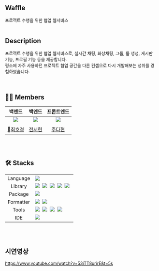 ## Waffle

프로젝트 수행을 위한 협업 웹서비스
<br>
<br>
## Description
프로젝트 수행을 위한 협업 웹서비스로, 실시간 채팅, 화상채팅, 그룹, 룸 생성, 게시판 기능, 프로필 기능 등을 제공합니다. <br/>
평소에 자주 사용하던 프로젝트 협업 공간을 다른 컨셉으로 다시 개발해보는 성취를 경험하였습니다. <br/>
<br>
<br>
## 💁‍♀️ Members

|     백엔드    |     백엔드     |    프론트엔드    |  
| :-----------------------------------------: | :----------------------------------------------: | :---------------------------------------------: | 
| ![](https://github.com/HoGyeongC.png?size=100) | ![](https://github.com/Seohyun-0206.png?size=300) | ![](https://github.com/judahhh.png?size=300) | 
|  | |  | 
|     [최호경](https://github.com/HoGyeongC)     |     [전서현](https://github.com/Seohyun-020)     |     [주다현](https://github.com/judahhh)     |  
<br>
<br>

## 🛠 Stacks

<table>
<tr>
 <td align="center">Language</td>
 <td>
  <img src="https://img.shields.io/badge/JavaScript-Yellow?style=for-the-badge&logo=JavaScript&logoColor=ffffff"/>
 </td>
</tr>
<tr>
 <td align="center">Library</td>
 <td>
  <img src="https://img.shields.io/badge/React-61DAFB?style=for-the-badge&logo=React&logoColor=ffffff"/>&nbsp;
<img src="https://img.shields.io/badge/Axios-6028e0?style=for-the-badge&logo=Axios&logoColor=ffffff"/>&nbsp;
<img src="https://img.shields.io/badge/Styled-Components-pink?style=for-the-badge&logo=Styled-Components&logoColor=ffffff"/>&nbsp;
<img src="https://img.shields.io/badge/Stomp-red?style=for-the-badge&logo=Stomp&logoColor=ffffff"/>&nbsp;
<img src="https://img.shields.io/badge/OpenVidu-black?style=for-the-badge&logo=Open-Vidu&logoColor=ffffff"/>&nbsp;

  </td>
</tr>
<tr>
 <td align="center">Package</td>
 <td>
    <img src="https://img.shields.io/badge/NPM-CB3837?style=for-the-badge&logo=Npm&logoColor=white"/>&nbsp 
  </td>
</tr>
<tr>
 <td align="center">Formatter</td>
 <td>
  <img src="https://img.shields.io/badge/Prettier-373338?style=for-the-badge&logo=Prettier&logoColor=ffffff"/>&nbsp 
  <img src="https://img.shields.io/badge/ESLint-4B32C3?style=for-the-badge&logo=ESLint&logoColor=ffffff"/>&nbsp 
 </td>
</tr>
<tr>
 <td align="center">Tools</td>
 <td>
    <img src="https://img.shields.io/badge/GitHub-181717?style=for-the-badge&logo=GitHub&logoColor=white"/>&nbsp 
    <img src="https://img.shields.io/badge/Notion-5a5d69?style=for-the-badge&logo=Notion&logoColor=white"/>&nbsp
    <img src="https://img.shields.io/badge/Slack-4A154B?style=for-the-badge&logo=Slack&logoColor=white"/>&nbsp 
    <img src="https://img.shields.io/badge/Figma-d90f42?style=for-the-badge&logo=Figma&logoColor=white"/>&nbsp  
 </td>
</tr>
<tr>
 <td align="center">IDE</td>
 <td>
    <img src="https://img.shields.io/badge/VSCode-007ACC?style=for-the-badge&logo=Visual%20Studio%20Code&logoColor=white"/>&nbsp
</tr>
</table>

<br>
<br>

## 시연영상


https://www.youtube.com/watch?v=53iTT8urirE&t=5s
